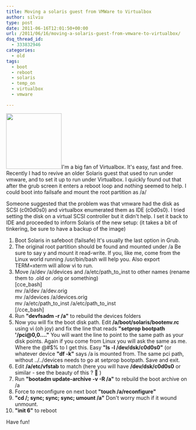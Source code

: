 ```yaml
---
title: Moving a solaris guest from VMWare to Virtualbox
author: silviu
type: post
date: 2011-06-16T12:01:50+00:00
url: /2011/06/16/moving-a-solaris-guest-from-vmware-to-virtualbox/
dsq_thread_id:
  - 333832946
categories:
  - old
tags:
  - boot
  - reboot
  - solaris
  - temp_on
  - virtualbox
  - vmware

---
```

<img decoding="async" loading="lazy" class="alignleft size-thumbnail wp-image-1499" title="virtualbox" src="http://blog.silviuvulcan.ro/wp-content/uploads/sites/2/2011/06/virtualbox-150x150.png" alt="" width="150" height="150" />I'm a big fan of Virtualbox. It's easy, fast and free. Recently I had to revive an older Solaris guest that used to run under vmware, and to set it up to run under Virtualbox. I quickly found out that after the grub screen it enters a reboot loop and nothing seemed to help. I could boot into failsafe and mount the root partition as /a/

Someone suggested that the problem was that vmware had the disk as SCSI (c0t0d0s0) and virtualbox enumerated them as IDE (c0d0s0). I tried setting the disk on a virtual SCSI controller but it didn't help. I set it back to IDE and proceeded to inform Solaris of the new setup: (it takes a bit of tinkering, be sure to have a backup of the image)  
<!--more-->

  1. Boot Solaris in safeboot (failsafe) It's usually the last option in Grub.
  2. The original root partition should be found and mounted under /a Be sure to say y and mount it read-write. If you, like me, come from the Linux world running /usr/bin/bash will help you. Also export TERM=xterm will allow vi to run.
  3. Move /a/dev /a/devices and /a/etc/path\_to\_inst to other names (rename them to .old or .orig or something)  
    [cce_bash]  
    mv /a/dev /a/dev.orig  
    mv /a/devices /a/devices.orig  
    mv /a/etc/path\_to\_inst /a/etc/path\_to\_inst  
    [/cce_bash] 
  4. Run **"devfsadm -r /a"** to rebuild the devices folders
  5. Now you will fix the boot disk path. Edit **/a/boot/solaris/bootenv.rc** using vi (oh joy) and fix the line that reads **"setprop bootpath '/pci@0,0&#8230;."** You will want the line to point to the same path as your disk points. Again if you come from Linux you will ask the same as me. Where the @#$% to I get this. Easy **"ls -l /dev/dsk/c0d0s0"** (or whatever device **"df -k"** says /a is mounted from. The same pci path, without ../../devices needs to go at setprop bootpath. Save and exit.
  6. Edit **/a/etc/vfstab** to match (here you will have **/dev/dsk/c0d0s0** or similar - see the beauty of this ? 🙂 )
  7. Run **"bootadm update-archive -v -R /a"** to rebuild the boot archive on /a
  8. Force to reconfigure on next boot **"touch /a/reconfigure"**
  9. **"cd /; sync; sync; sync; umount /a"** Don't worry much if it wound unmount.
 10. **"init 6"** to reboot

Have fun!